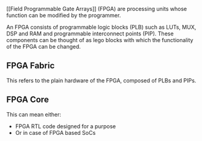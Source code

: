 [[Field Programmable Gate Arrays]] (FPGA) are processing units whose function can be modified by the programmer.

An FPGA consists of programmable logic blocks (PLB) such as LUTs, MUX, DSP and RAM and programmable interconnect points (PIP).
These components can be thought of as lego blocks with which the functionality of the FPGA can be changed.
## FPGA Fabric
This refers to the plain hardware of the FPGA, composed of PLBs and PIPs.
## FPGA Core
This can mean either:
- FPGA RTL code designed for a purpose
- Or in case of FPGA based SoCs